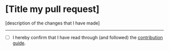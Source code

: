 # [Title my pull request]

[description of the changes that I have made]


--------------------
- [ ] I hereby confirm that I have read through (and followed) the [contribution guide](https://github.com/Unknown6656/AutoIt-Interpreter/wiki/Contributing).
